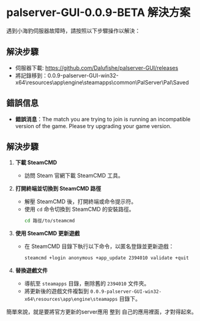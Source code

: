 # palserver-GUI-0.0.9-BETA 解決方案

遇到小海豹伺服器故障時，請按照以下步驟操作以解決：

## 解決步驟

- 伺服器下載: https://github.com/Dalufishe/palserver-GUI/releases
- 將記錄移到：0.0.9-palserver-GUI-win32-x64\resources\app\engine\steamapps\common\PalServer\Pal\Saved



## 錯誤信息

- **錯誤消息**：The match you are trying to join is running an incompatible version of the game. Please try upgrading your game version.

## 解決步驟

1. **下載 SteamCMD**
   - 訪問 Steam 官網下載 SteamCMD 工具。

2. **打開終端並切換到 SteamCMD 路徑**
   - 解壓 SteamCMD 後，打開終端或命令提示符。
   - 使用 `cd` 命令切換到 SteamCMD 的安裝路徑。
     ```bash
     cd 路徑/to/steamcmd
     ```

3. **使用 SteamCMD 更新遊戲**
   - 在 SteamCMD 目錄下執行以下命令，以匿名登錄並更新遊戲：
     ```bash
     steamcmd +login anonymous +app_update 2394010 validate +quit
     ```

4. **替換遊戲文件**
   - 導航至 `steamapps` 目錄，刪除舊的 `2394010` 文件夾。
   - 將更新後的遊戲文件複製到 `0.0.9-palserver-GUI-win32-x64\resources\app\engine\steamapps` 目錄下。

簡單來說，就是要將官方更新的server應用 整到 自己的應用裡面，才對得起來。
